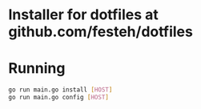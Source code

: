 # Installer for dotfiles at github.com/festeh/dotfiles

# Running

```bash
go run main.go install [HOST]
go run main.go config [HOST]
```
```
